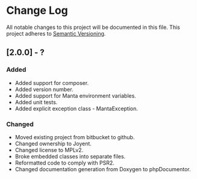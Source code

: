 # Change Log
All notable changes to this project will be documented in this file.
This project adheres to [Semantic Versioning](http://semver.org/).

## [2.0.0] - ?
### Added
 - Added support for composer.
 - Added version number.
 - Added support for Manta environment variables.
 - Added unit tests.
 - Added explicit exception class - MantaException.
 
### Changed
 - Moved existing project from bitbucket to github.
 - Changed ownership to Joyent.
 - Changed license to MPLv2.
 - Broke embedded classes into separate files. 
 - Reformatted code to comply with PSR2.
 - Changed documentation generation from Doxygen to phpDocumentor. 
 
